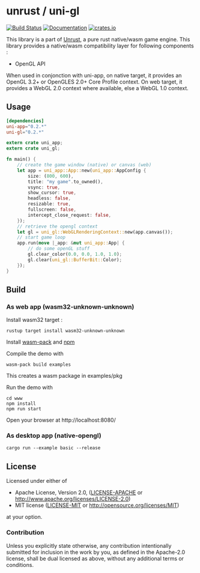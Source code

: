 # unrust / uni-gl

[![Build Status](https://travis-ci.org/unrust/uni-gl.svg?branch=master)](https://travis-ci.org/unrust/uni-gl)
[![Documentation](https://docs.rs/uni-gl/badge.svg)](https://docs.rs/uni-gl)
[![crates.io](https://meritbadge.herokuapp.com/uni-gl)](https://crates.io/crates/uni-gl)

This library is a part of [Unrust](https://github.com/unrust/unrust), a pure rust native/wasm game engine.
This library provides a native/wasm compatibility layer for following components :
* OpenGL API

When used in conjonction with uni-app, on native target, it provides an OpenGL 3.2+ or OpenGLES 2.0+ Core Profile context.
On web target, it provides a WebGL 2.0 context where available, else a WebGL 1.0 context.

## Usage

```toml
[dependencies]
uni-app="0.2.*"
uni-gl="0.2.*"
```

```rust
extern crate uni_app;
extern crate uni_gl;

fn main() {
    // create the game window (native) or canvas (web)
    let app = uni_app::App::new(uni_app::AppConfig {
        size: (800, 600),
        title: "my game".to_owned(),
        vsync: true,
        show_cursor: true,
        headless: false,
        resizable: true,
        fullscreen: false,
        intercept_close_request: false,
    });
    // retrieve the opengl context
    let gl = uni_gl::WebGLRenderingContext::new(app.canvas());
    // start game loop
    app.run(move |_app: &mut uni_app::App| {
        // do some openGL stuff
        gl.clear_color(0.0, 0.0, 1.0, 1.0);
        gl.clear(uni_gl::BufferBit::Color);
    });
}
```

## Build

### As web app (wasm32-unknown-unknown)

Install wasm32 target :
```
rustup target install wasm32-unknown-unknown
```
Install [wasm-pack](https://rustwasm.github.io/wasm-pack/installer/)
and [npm](https://www.npmjs.com/get-npm)

Compile the demo with
```
wasm-pack build examples
```
This creates a wasm package in examples/pkg

Run the demo with
```
cd www
npm install
npm run start
```

Open your browser at http://localhost:8080/

### As desktop app (native-opengl)

```
cargo run --example basic --release
```

## License

Licensed under either of

 * Apache License, Version 2.0, ([LICENSE-APACHE](LICENSE-APACHE) or http://www.apache.org/licenses/LICENSE-2.0)
 * MIT license ([LICENSE-MIT](LICENSE-MIT) or http://opensource.org/licenses/MIT)

at your option.

### Contribution

Unless you explicitly state otherwise, any contribution intentionally submitted
for inclusion in the work by you, as defined in the Apache-2.0 license, shall be dual licensed as above, without any
additional terms or conditions.

